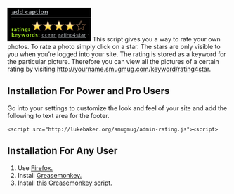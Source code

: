 ---
---
![SmugMug Admin Rating Sample][] This script gives you a way to rate
your own photos. To rate a photo simply click on a star. The stars are
only visible to you when you’re logged into your site. The rating is
stored as a keyword for the particular picture. Therefore you can view
all the pictures of a certain rating by visiting
http://yourname.smugmug.com/keyword/rating4star.

## Installation For Power and Pro Users
Go into your settings to customize the look and feel of your site and
add the following to text area for the footer.

    <script src="http://lukebaker.org/smugmug/admin-rating.js"><script>

## Installation For Any User

1.  Use [Firefox.][]
2.  Install [Greasemonkey.][]
3.  Install [this Greasemonkey script.][]

  [SmugMug Admin Rating Sample]: /upload/screenshot7.png
  [Firefox.]: http://getfirefox.com/
  [Greasemonkey.]: https://addons.mozilla.org/en-US/firefox/addon/748
  [this Greasemonkey script.]: http://lukebaker.org/smugmug/admin-rating.user.js

